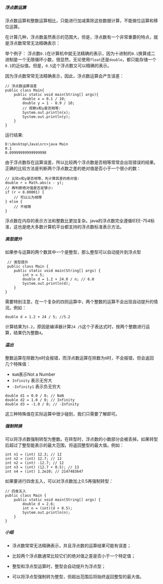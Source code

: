 ##### 浮点数运算
浮点数运算和整数运算相比，只能进行加减乘除这些数据计算，不能做位运算和移位运算。

在计算几种，浮点数虽然表示的范围大，但是，浮点数有一个非常重要的特点，就是浮点数常常无法精确表示：

举个例子：
浮点数`0.1`在计算机中就无法精确的表示，因为十进制的`0.1`换算成二进制是一个无限循环小数，很显然，无论使用`float`还是`double`，都只能存储一个`0.1`的近似值。但是，`0.5`这个浮点数又可以精确的表示。

因为浮点数常常无法精确表示，因此，浮点数运算会产生误差：
```
// 浮点数运算误差
public class Main{
    public static void main(String[] args){
        double x = 0.1 / 10;
        double y = 1 - 0.9 / 10;
        // 观察x和y是否相等:
        System.out.println(x);
        System.out.println(y);
    }
}
```
运行结果:
```
D:\desktop\Java\src>java Main
0.1
0.09999999999999998
```
由于浮点数存在运算误差，所以比较两个浮点数是否相等常常会出现错误的结果。正确的比较方法是判断两个浮点数之差的绝对值是否小于一个很小的数：
```
// 比较x和y是否相等，先计算其差的绝对值:
double r = Math.abs(x - y);
// 再判断绝对值是否足够小:
if (r < 0.00001) {
    // 可以认为相等
} else {
    // 不相等
}
```
浮点数在内存的表示方法和整数比更加复杂。java的浮点数完全遵循IEEE-754标准，这也是绝大多数计算机平台都支持的浮点数标准表示方法。

##### 类型提升
如果参与运算的两个数其中一个是整型，那么整型可以自动提升到浮点型
```
 // 类型提升
 public class Main {
    public static void main(String[] args) {
        int n = 5;
        double d = 1.2 + 24.0 / n; // 6.0
        System.out.println(d);
    }
}
```
需要特别注意，在一个复杂的四则运算中，两个整数的运算不会出现自动提升的情况。例如：
```
double d = 1.2 + 24 / 5; //5.2
```
计算结果为`5.2`，原因是编译器计算`24 /5`这个子表达式时，按两个整数进行运算，结果仍为整数`4`。 

##### 溢出
整数运算在除数为`0`时会报错，而浮点数运算在除数为`0`时，不会报错，但会返回几个特殊值：
- `NaN`表示Not a Number
- `Infinity` 表示无穷大
- `-Infinity1` 表示负无穷大
```
double d1 = 0.0 / 0; // NaN
double d2 = 1.0 / 0; // Infinity
double d3 = -1.0 / 0; // -Infinity
```
这三种特殊值在实际运算中很少碰到，我们只需要了解即可。

##### 强制转换
可以将浮点数强制转型为整数。在转型时，浮点数的小数部分会被丢掉。如果转型后超过了整型能表示的最大范围，将返回整型的最大值。例如：
```
int n1 = (int) 12.3; // 12
int n2 = (int) 12.7; // 12
int n2 = (int) -12.7; // 12
int n3 = (int) (12.7 + 0.5); // 13
int n4 = (int) 1.2e20; // 2147483647
```
如果要进行四舍五入，可以对浮点数加上0.5再强制转型：
```
// 四舍五入
public class Main {
    public static void main(String[] args) {
        double d = 2.6;
        int n = (int)(d + 0.5);
        System.out.println(n);
    }
}
```
##### 小结
- 浮点数常常无法精确表示，并且浮点数的运算结果可能有误差；

- 比较两个浮点数通常比较它们的绝对值之差是否小于一个特定值；

- 整型和浮点型运算时，整型会自动提升为浮点型；

- 可以将浮点型强制转为整型，但超出范围后将始终返回整型的最大值。